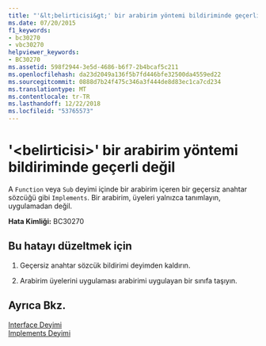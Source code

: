 ```yaml
---
title: "'&lt;belirticisi&gt;' bir arabirim yöntemi bildiriminde geçerli değil"
ms.date: 07/20/2015
f1_keywords:
- bc30270
- vbc30270
helpviewer_keywords:
- BC30270
ms.assetid: 598f2944-3e5d-4686-b6f7-2b4bcaf5c211
ms.openlocfilehash: da23d2049a136f5b7fd446bfe32500da4559ed22
ms.sourcegitcommit: 0888d7b24f475c346a3f444de8d83ec1ca7cd234
ms.translationtype: MT
ms.contentlocale: tr-TR
ms.lasthandoff: 12/22/2018
ms.locfileid: "53765573"
---
```

# <a name="ltspecifiergt-is-not-valid-on-an-interface-method-declaration"></a>'&lt;belirticisi&gt;' bir arabirim yöntemi bildiriminde geçerli değil
A `Function` veya `Sub` deyimi içinde bir arabirim içeren bir geçersiz anahtar sözcüğü gibi `Implements`. Bir arabirim, üyeleri yalnızca tanımlayın, uygulamadan değil.  
  
 **Hata Kimliği:** BC30270  
  
## <a name="to-correct-this-error"></a>Bu hatayı düzeltmek için  
  
1.  Geçersiz anahtar sözcük bildirimi deyimden kaldırın.  
  
2.  Arabirim üyelerini uygulaması arabirimi uygulayan bir sınıfa taşıyın.  
  
## <a name="see-also"></a>Ayrıca Bkz.  
 [Interface Deyimi](../../visual-basic/language-reference/statements/interface-statement.md)  
 [Implements Deyimi](../../visual-basic/language-reference/statements/implements-statement.md)
